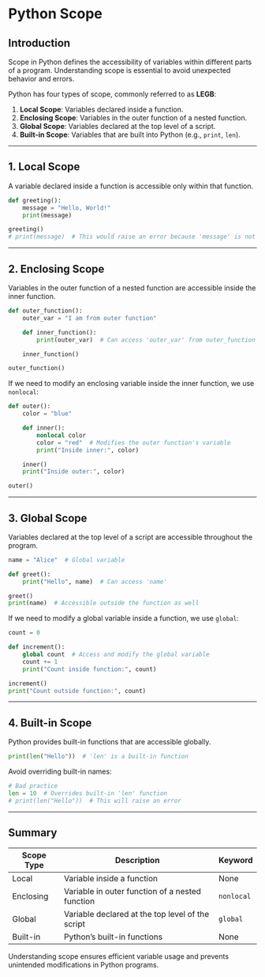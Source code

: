 # Python Scope

## Introduction

Scope in Python defines the accessibility of variables within different parts of a program. Understanding scope is essential to avoid unexpected behavior and errors.

Python has four types of scope, commonly referred to as **LEGB**:

1. **Local Scope**: Variables declared inside a function.
2. **Enclosing Scope**: Variables in the outer function of a nested function.
3. **Global Scope**: Variables declared at the top level of a script.
4. **Built-in Scope**: Variables that are built into Python (e.g., `print`, `len`).

---

## 1. Local Scope

A variable declared inside a function is accessible only within that function.

```python
def greeting():
    message = "Hello, World!"
    print(message)

greeting()
# print(message)  # This would raise an error because 'message' is not accessible outside the function
```

---

## 2. Enclosing Scope

Variables in the outer function of a nested function are accessible inside the inner function.

```python
def outer_function():
    outer_var = "I am from outer function"

    def inner_function():
        print(outer_var)  # Can access 'outer_var' from outer_function

    inner_function()

outer_function()
```

If we need to modify an enclosing variable inside the inner function, we use `nonlocal`:

```python
def outer():
    color = "blue"

    def inner():
        nonlocal color
        color = "red"  # Modifies the outer function's variable
        print("Inside inner:", color)

    inner()
    print("Inside outer:", color)

outer()
```

---

## 3. Global Scope

Variables declared at the top level of a script are accessible throughout the program.

```python
name = "Alice"  # Global variable

def greet():
    print("Hello", name)  # Can access 'name'

greet()
print(name)  # Accessible outside the function as well
```

If we need to modify a global variable inside a function, we use `global`:

```python
count = 0

def increment():
    global count  # Access and modify the global variable
    count += 1
    print("Count inside function:", count)

increment()
print("Count outside function:", count)
```

---

## 4. Built-in Scope

Python provides built-in functions that are accessible globally.

```python
print(len("Hello"))  # 'len' is a built-in function
```

Avoid overriding built-in names:

```python
# Bad practice
len = 10  # Overrides built-in 'len' function
# print(len("Hello"))  # This will raise an error
```

---

## Summary

| Scope Type | Description                                      | Keyword    |
| ---------- | ------------------------------------------------ | ---------- |
| Local      | Variable inside a function                       | None       |
| Enclosing  | Variable in outer function of a nested function  | `nonlocal` |
| Global     | Variable declared at the top level of the script | `global`   |
| Built-in   | Python’s built-in functions                      | None       |

Understanding scope ensures efficient variable usage and prevents unintended modifications in Python programs.
